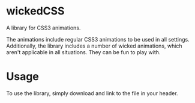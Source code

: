# wickedCSS
A library for CSS3 animations.

The animations include regular CSS3 animations to be used in all settings. 
Additionally, the library includes a number of wicked animations, which aren't applicable in all situations.
They can be fun to play with.

# Usage

To use the library, simply download and link to the file in your header.

<link rel="stylesheet" href="wickedcss.min.css"/>

